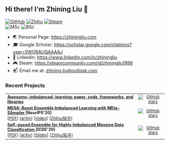 ## Hi there! I'm Zhining Liu 👋

[![GitHub](https://img.shields.io/badge/dynamic/json?label=GitHub&query=%24.data.totalSubs&url=https%3A%2F%2Fapi.spencerwoo.com%2Fsubstats%2F%3Fsource%3Dgithub%26queryKey%3DZhiningLiu1998&labelColor=grey&color=181717&logo=github&longCache=true&style=flat-square&suffix=%20Followers)](https://github.com/ZhiningLiu1998)
[![Zhihu](https://img.shields.io/badge/dynamic/json?color=282c34&labelColor=0084ff&label=%E7%9F%A5%E4%B9%8E/Zhihu&query=%24.data.totalSubs&url=https%3A%2F%2Fapi.spencerwoo.com%2Fsubstats%2F%3Fsource%3Dzhihu%26queryKey%3Dliu-zhi-zhu-14&longCache=true&style=flat-square&suffix=%20Followers)](https://www.zhihu.com/people/liu-zhi-zhu-14)
[![Steam](https://img.shields.io/badge/dynamic/json?label=Steam&query=%24.data.totalSubs&url=https%3A%2F%2Fapi.spencerwoo.com%2Fsubstats%2F%3Fsource%3DsteamFriends%26queryKey%3D76561198283527394&suffix=%20Friends&logo=steam&labelColor=134375&color=0b1a37&longCache=true&style=flat-square)](https://steamcommunity.com/id/zhiningliu1998) <br>
![MSc](https://img.shields.io/badge/M.Sc.-Jilin%20Univ.%20(2019--2022)-brightgreen?style=flat-square&color=181717&labelColor=blueviolet)
![BSc](https://img.shields.io/badge/B.Sc.-Jilin%20Univ.%20(2015--2019)-yellowgreen?style=flat-square&color=181717&labelColor=red)

- 🌏 Personal Page: https://zhiningliu.com
- 🎓 Google Scholar: https://scholar.google.com/citations?user=5WORAUQAAAAJ
- 💼 Linkedin: https://www.linkedin.com/in/zhiningliu
- 🎮 Steam: https://steamcommunity.com/id/zhiningliu1998
- 📬 Email me at: [zhining.liu@outlook.com](mailto:zhining.liu@outlook.com)

### Recent Projects

<table style="border:none;font-size:0.92em;">
  <tr>
  <td style="border:none;"><a href="https://github.com/ZhiningLiu1998/awesome-imbalanced-learning"><strong>Awesome-imbalanced-learning: paper, code, frameworks, and libraries</strong></a></td>
  <td style="border:none;text-align:center;">
  <a href="https://github.com/ZhiningLiu1998/awesome-imbalanced-learning/stargazers"><img alt="GitHub stars" src="https://img.shields.io/github/stars/ZhiningLiu1998/awesome-imbalanced-learning?style=social"></a>
  </td>
  </tr>
  <tr>
  <td style="border:none;"><a href="https://github.com/ZhiningLiu1998/mesa"><strong>
  MESA: Boost Ensemble Imbalanced Learning with MEta-SAmpler 
  </a> [NeurIPS'20] <br> </strong>
    [<a href="{{ site.baseurl }}files/NeurIPS_2020_MESA.pdf">PDF</a>]
    [<a href="https://arxiv.org/abs/2010.08830">arXiv</a>]
    [<a href="https://studio.slideslive.com/web_recorder/share/20201020T134559Z__NeurIPS_posters__17343__mesa-effective-ensemble-imbal?s=d3745afc-cfcf-4d60-9f34-63d3d811b55f">Video</a>]
    [<a href="https://zhuanlan.zhihu.com/p/268539195">Zhihu/知乎</a>] 
  </td>
  <td style="border:none;text-align:center;"><a href="https://github.com/ZhiningLiu1998/mesa/stargazers"><img alt="GitHub stars" src="https://img.shields.io/github/stars/ZhiningLiu1998/mesa?style=social"></a></td>
  </tr>
  <tr>
  <td style="border:none;"><a href="https://github.com/ZhiningLiu1998/self-paced-ensemble"><strong>
  Self-paced Ensemble for Highly Imbalanced Massive Data Classification
  </a> [ICDE'20] <br> </strong>
    [<a href="https://conferences.computer.org/icde/2020/pdfs/ICDE2020-5acyuqhpJ6L9P042wmjY1p/290300a841/290300a841.pdf">PDF</a>]
    [<a href="https://arxiv.org/abs/1909.03500v3">arXiv</a>] 
    [<a href="{{ site.baseurl }}files/ICDE_2020_self_paced_ensemble_slides.pdf">Slides</a>] 
    [<a href="https://zhuanlan.zhihu.com/p/86891438">Zhihu/知乎</a>] 
  </td>
  <td style="border:none;text-align:center;"><a href="https://github.com/ZhiningLiu1998/self-paced-ensemble/stargazers"><img alt="GitHub stars" src="https://img.shields.io/github/stars/ZhiningLiu1998/self-paced-ensemble?style=social"></a></td>
  </tr>
</table>
